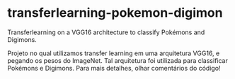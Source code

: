 # transferlearning-pokemon-digimon
Transferlearning on a VGG16 architecture to classify Pokémons and Digimons.

Projeto no qual utilizamos transfer learning em uma arquitetura VGG16, e pegando os pesos do ImageNet. Tal arquitetura foi utilizada para classificar Pokémons e Digimons. Para mais detalhes, olhar comentários do código!
